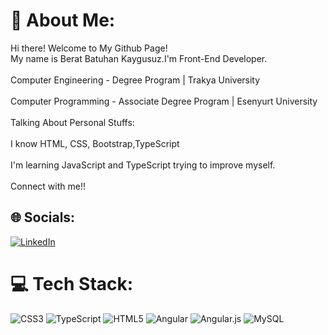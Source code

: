 # 💫 About Me:
Hi there! Welcome to My Github Page!<br>My name is Berat Batuhan Kaygusuz.I'm Front-End Developer.<br><br>Computer Engineering - Degree Program | Trakya University<br><br>Computer Programming - Associate Degree Program | Esenyurt University<br><br>Talking About Personal Stuffs:<br><br> I know HTML, CSS, Bootstrap,TypeScript<br><br> I'm learning JavaScript and TypeScript trying to improve myself.<br><br> Connect with me!!


## 🌐 Socials:
[![LinkedIn](https://img.shields.io/badge/LinkedIn-%230077B5.svg?logo=linkedin&logoColor=white)](https://linkedin.com/in/https://www.linkedin.com/in/beratbatuhankaygusuz/) 

# 💻 Tech Stack:
![CSS3](https://img.shields.io/badge/css3-%231572B6.svg?style=for-the-badge&logo=css3&logoColor=white) ![TypeScript](https://img.shields.io/badge/typescript-%23007ACC.svg?style=for-the-badge&logo=typescript&logoColor=white) ![HTML5](https://img.shields.io/badge/html5-%23E34F26.svg?style=for-the-badge&logo=html5&logoColor=white) ![Angular](https://img.shields.io/badge/angular-%23DD0031.svg?style=for-the-badge&logo=angular&logoColor=white) ![Angular.js](https://img.shields.io/badge/angular.js-%23E23237.svg?style=for-the-badge&logo=angularjs&logoColor=white) ![MySQL](https://img.shields.io/badge/mysql-%2300f.svg?style=for-the-badge&logo=mysql&logoColor=white)
